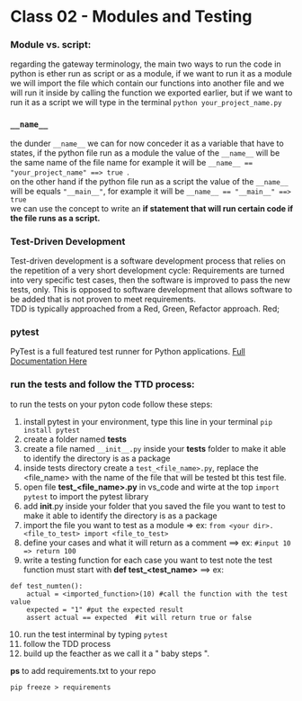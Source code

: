# Class 02 - Modules and Testing

### Module vs. script:
regarding the gateway terminology, the main two ways to run the code in python is ether run as script or as a module, if we want to run it as a module we will import the file which contain our functions into another file and we will run it inside by calling the function we exported earlier,  but if we want to run it as a script we will type in the terminal `python your_project_name.py`  

### `__name__`
the dunder `__name__` we can for now conceder it as a variable that have to states, if the python file run as a module the value of the `__name__` will be the same name of the file name for example it will be  `__name__ == "your_project_name" ==> true `.   
on the other hand if the python file run as a script the value of the `__name__` will be equals `"__main__"`, for example it will be  `__name__ == "__main__" ==> true`  
we can use the concept to write an **if statement that will run certain code if the file runs as a script.**

### Test-Driven Development
Test-driven development is a software development process that relies on the repetition of a very short development cycle: Requirements are turned into very specific test cases, then the software is improved to pass the new tests, only. This is opposed to software development that allows software to be added that is not proven to meet requirements.   
TDD is typically approached from a Red, Green, Refactor approach. Red;

### pytest
PyTest is a full featured test runner for Python applications. [Full Documentation Here](https://docs.pytest.org/en/latest/contents.html#toc)

### run the tests and follow the **TTD** process:
to run the tests on your pyton code follow these steps:
1. install pytest in your environment, type this line in your terminal `pip install pytest`
2. create a folder named **tests** 
2. create a file named  `__init__.py` inside your **tests** folder to make it able to identify the directory is as a package 
3. inside tests directory create a `test_<file_name>.py`, replace the <file_name> with the name of the file that will be tested bt this test file.
4. open file **test_<file_name>.py** in vs_code and wirte at the top `import pytest` to import the pytest library 
5. add  __init__.py inside your folder that you saved the file you want to test to make it able to identify the directory is as a package 
6. import the file you want to test as a module => ex: `from <your dir>.<file_to_test> import <file_to_test>`
7. define your cases and what it will return as a comment ==> ex: `#input 10  => return 100` 
8. write a testing function for each case you want to test note the test function must start with **def test_<test_name>**  ==> ex: 
```
def test_numten():
    actual = <imported_function>(10) #call the function with the test value
    expected = "1" #put the expected result 
    assert actual == expected  #it will return true or false 
```
10. run the test interminal by typing `pytest`
11. follow the TDD process 
12. build up the feacther as we call it a " baby steps ".

**ps** to add requirements.txt to your repo
```
pip freeze > requirements
```



  

